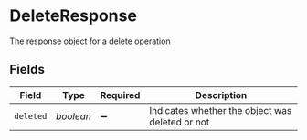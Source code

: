 # DeleteResponse

The response object for a delete operation


## Fields

| Field                                           | Type                                            | Required                                        | Description                                     |
| ----------------------------------------------- | ----------------------------------------------- | ----------------------------------------------- | ----------------------------------------------- |
| `deleted`                                       | *boolean*                                       | :heavy_minus_sign:                              | Indicates whether the object was deleted or not |